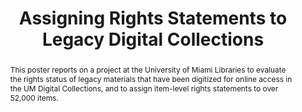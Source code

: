 ---
abstract: This poster reports on a project at the University of Miami Libraries to
  evaluate the rights status of legacy materials that have been digitized for online
  access in the UM Digital Collections, and to assign item-level rights statements
  to over 52,000 items.
creators:
- Capell, Laura
- Williams, Elliot
date: null
document_url: https://services.phaidra.univie.ac.at/api/object/o:502824/download
grand_parent: iPRES
institutions: []
keywords: []
landing_page_url: https://phaidra.univie.ac.at/o:502824
language: eng
layout: publication
license: CC BY-NC-SA 3.0 AT
notes_url: null
parent: iPRES 2016
publication_type: poster
size: 105582
slides_url: null
source_name: iPRES
stream_url: null
title: Assigning Rights Statements to Legacy Digital Collections
year: 2016
---